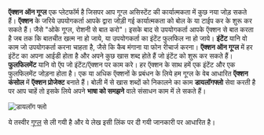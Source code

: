 **ऍक्शन ऑन गूग्ल** एक प्लेटफॉर्म है जिसपर आप गूग्ल असिस्टेंट की कार्यात्मकता में कुछ नया जोड़ सकते हैं। **ऍक्शन** के जरिये उपयोगकर्ता आपके द्वारा जोड़ी गई कार्यात्मकता को बोल के या टाईप कर के शुरू कर सकते हैं। जैसे "ओके गूग्ल, रोशनी से बात करो"। इसके बाद से उपयोगकर्ता आपके ऍक्शन से बात करता है जब तक कि बातचीत खत्म ना हो जाये, या उपयोगकर्ता का इंटेंट फुलफिल ना हो जाये। **इंटेंट** यानि वो काम जो उपयोगकर्ता करना चाहता है, जैसे कि कैब मंगाना या फोन रीचार्ज करना। **ऍक्शन ऑन गूग्ल** में हर इंटेंट का अपना आईडी होता है और अपने कुछ खास शब्द होते हैं जो इंटेंट को शुरू कर सकते हैं। **फुलफिलमेंट** यानि वो ऍप जो इंटेंट/ऍक्शन पर काम करे। हर ऍक्शन के साथ हमें एक इंटेंट और एक फुलफिलमेंट जोड़ना होता है। एक या अधिक ऍक्शनों के प्रबंधन के लिये हम गूग्ल के वेब आधारित **ऍक्शन कंसोल** में **ऍक्शन प्रोजेक्ट** बनाते हैं। बोली में से खास शब्दों को निकालने का काम **डायलॉगफ्लो** सेवा करती है पर आप चाहें तो इसके लिये अपने **भाषा को समझने** वाले संसाधन काम में ले सकते हैं।

![डायलॉग फ्लो](https://codelabs.developers.google.com/codelabs/actions-1/img/dd9b9b73a367c4a6.png)

ये तस्वीर [गूग्ल](https://codelabs.developers.google.com/codelabs/actions-1/#0) से ली गयी है और ये लेख इसी लिंक पर दी गयी जानकारी पर आधारित है।
